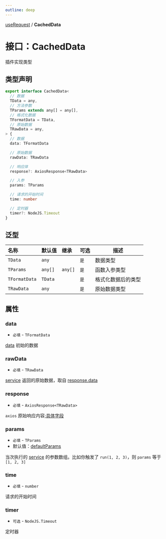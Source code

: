 ```yaml
---
outline: deep
---
```


[useRequest](./home) / **CachedData**

# 接口：CachedData

插件实现类型

## 类型声明

```typescript
export interface CachedData<
  // 数据
  TData = any,
  // 方法参数
  TParams extends any[] = any[],
  // 格式化数据
  TFormatData = TData,
  // 原始数据
  TRawData = any,
> {
  // 数据
  data: TFormatData

  // 原始数据
  rawData: TRawData

  // 响应体
  response?: AxiosResponse<TRawData>

  // 入参
  params: TParams

  // 请求的开始时间
  time: number

  // 定时器
  timer?: NodeJS.Timeout
}
```

## 泛型

| 名称            | 默认值     | 继承      | 可选  | 描述        |
|:--------------|:--------|:--------|:----|-----------|
| `TData`       | `any`   |         | `是` | 数据类型      |
| `TParams`     | `any[]` | `any[]` | `是` | 函数入参类型    |
| `TFormatData` | `TData` |         | `是` | 格式化数据后的类型 |
| `TRawData`    | `any`   |         | `是` | 原始数据类型    |

## 属性

### data

* `必填` - `TFormatData`

[data](./request-state#data) 初始的数据


### rawData

* `必填` - `TRawData`

[service](./request-service-fn) 返回的原始数据，取自 [response.data](./request-state.md#response)

### response

* `必填` -  `AxiosResponse<TRawData>`

`axios` 原始响应内容;[具体字段](https://github.com/axios/axios/blob/v1.x/index.d.ts#L393)

### params

* `必填` -  `TParams`
* 默认值：[defaultParams](./request-options#defaultParams)

当次执行的 [service](./request-service-fn) 的参数数组。比如你触发了 `run(1, 2, 3)`，则 `params` 等于 `[1, 2, 3]`


### time

* `必填` -  `number`

请求的开始时间


### timer

* `可选` -  `NodeJS.Timeout`

定时器
